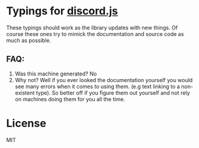 # Typings for [discord.js](https://github.com/hydrabolt/discord.js)

These typings should work as the library updates with new things.
Of course these ones try to mimick the documentation and source code as much as possible.

## FAQ:

1. Was this machine generated? No
2. Why not? Well if you ever looked the documentation yourself you would see many errors when it comes to using them. (e.g text linking to a non-existent type). So better off if you figure them out yourself and not rely on machines doing them for you all the time.


# License

MIT